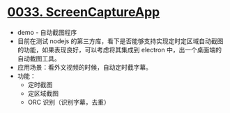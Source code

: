 # [0033. ScreenCaptureApp](https://github.com/Tdahuyou/TNotes.electron/tree/main/notes/0033.%20ScreenCaptureApp)

<!-- region:toc -->



<!-- endregion:toc -->
- demo - 自动截图程序
- 目前在测试 nodejs 的第三方库，看下是否能够支持实现定时定区域自动截图的功能，如果表现良好，可以考虑将其集成到 electron 中，出一个桌面端的自动截图工具。
- 应用场景：看外文视频的时候，自动定时截字幕。
- 功能：
  - 定时截图
  - 定区域截图
  - ORC 识别（识别字幕，去重）
